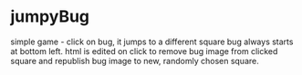 # jumpyBug
simple game - click on bug, it jumps to a different square
bug always starts at bottom left.
html is edited on click to remove bug image from clicked square and republish bug image to new, randomly chosen square.
